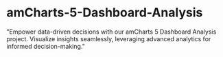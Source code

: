 # amCharts-5-Dashboard-Analysis
"Empower data-driven decisions with our amCharts 5 Dashboard Analysis project. Visualize insights seamlessly, leveraging advanced analytics for informed decision-making."
